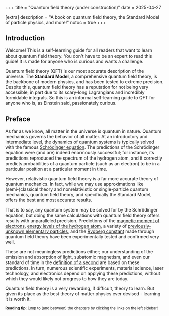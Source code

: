 +++
title = "Quantum field theory (under construction)"
date = 2025-04-27

[extra]
description = "A book on quantum field theory, the Standard Model of particle physics, and more!"
notoc = true
+++

## Introduction

Welcome! This is a self-learning guide for all readers that want to learn about quantum field theory. You don't have to be an expert to read this guide! It is made for anyone who is curious and wants a challenge.

Quantum field theory (QFT) is our most accurate description of the universe. The **Standard Model**, a comprehensive quantum field theory, is the backbone of modern physics, and has been tested to extreme precision. Despite this, quantum field theory has a reputation for not being very accessible, in part due to its scary-long Lagrangians and incredibly formidable integrals. So this is an informal self-learning guide to QFT for anyone who is, as Einstein said, passionately curious. 

## Preface

As far as we know, all matter in the universe is quantum in nature. Quantum mechanics governs the behavior of all matter. At an introductory and intermediate level, the dynamics of quantum systems is typically solved with the famous [Schrödinger equation](https://en.wikipedia.org/wiki/Schr%C3%B6dinger_equation). The predictions of the Schrödinger equation were (and are) indeed enormously successful; for instance, its predictions reproduced the spectrum of the hydrogen atom, and it correctly predicts probabilities of a quantum particle (such as an electron) to be in a particular position at a particular moment in time.

However, relativistic quantum field theory is a far more accurate theory of quantum mechanics. In fact, while we may use approximations like (semi-)classical theory and nonrelativistic or single-particle quantum mechanics, quantum field theory, and specifically the Standard Model, offers the best and most accurate results. 

That is to say, any quantum system may be solved for by the Schrödinger equation, but doing the same calculations with quantum field theory offers results with unparalleled precision. Predictions of the [magnetic moment of electrons](https://en.wikipedia.org/wiki/Magnetic_moment), [energy levels of the hydrogen atom](https://en.wikipedia.org/wiki/Lamb_shift), a variety of [previously-unknown elementary particles](https://physics.info/standard/), and the [Rydberg constant](https://en.wikipedia.org/wiki/Rydberg_constant) made through quantum field theory have been experimentally tested and confirmed very well. 

These are not meaningless predictions either; our understanding of the emission and absorption of light, subatomic magnetism, and even our standard of time in the [definition of a second](https://en.wikipedia.org/wiki/Second) are based on these predictions. In turn, numerous scientific experiments, material science, laser technology, and electronics depend on applying these predictions, without which they would likely not progress to how they are today.

Quantum field theory is a very rewarding, if difficult, theory to learn. But given its place as the best theory of matter physics ever devised - learning it is worth it.

<p style="font-size: smaller;"><strong>Reading tip:</strong> jump to (and between) the chapters by clicking the links on the left sidebar!</p>
